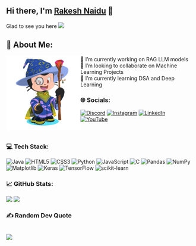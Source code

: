 ## Hi there, I'm <a href="https://github.com/J-Rakesh-Naidu">Rakesh Naidu</a> 👋
 Glad to see you here  [![](https://visitcount.itsvg.in/api?id=J-Rakesh-Naidu&icon=3&color=3)](https://visitcount.itsvg.in)
## 💫 About Me:
<img height=200 align="left" src="https://github.com/J-Rakesh-Naidu/J-Rakesh-Naidu/blob/main/octocat-1716605996309.png"/> 🔭 I’m currently working on RAG LLM models<br>👯 I’m looking to collaborate on Machine Learning Projects<br>🌱 I’m currently learning DSA and Deep Learning

### 🌐 Socials:
[![Discord](https://img.shields.io/badge/Discord-%237289DA.svg?logo=discord&logoColor=white)](https://discord.gg/._.alexandros._.) [![Instagram](https://img.shields.io/badge/Instagram-%23E4405F.svg?logo=Instagram&logoColor=white)](https://instagram.com/pedro_________21) [![LinkedIn](https://img.shields.io/badge/LinkedIn-%230077B5.svg?logo=linkedin&logoColor=white)](https://linkedin.com/in/J-Rakesh-Naidu) [![YouTube](https://img.shields.io/badge/YouTube-%23FF0000.svg?logo=YouTube&logoColor=white)](https://youtu.be/dQw4w9WgXcQ?feature=shared) 

<br>

### 💻 Tech Stack:
![Java](https://img.shields.io/badge/java-%23ED8B00.svg?style=plastic&logo=openjdk&logoColor=white) ![HTML5](https://img.shields.io/badge/html5-%23E34F26.svg?style=plastic&logo=html5&logoColor=white) ![CSS3](https://img.shields.io/badge/css3-%231572B6.svg?style=plastic&logo=css3&logoColor=white) ![Python](https://img.shields.io/badge/python-3670A0?style=plastic&logo=python&logoColor=ffdd54) ![JavaScript](https://img.shields.io/badge/javascript-%23323330.svg?style=plastic&logo=javascript&logoColor=%23F7DF1E) ![C](https://img.shields.io/badge/c-%2300599C.svg?style=plastic&logo=c&logoColor=white) ![Pandas](https://img.shields.io/badge/pandas-%23150458.svg?style=plastic&logo=pandas&logoColor=white) ![NumPy](https://img.shields.io/badge/numpy-%23013243.svg?style=plastic&logo=numpy&logoColor=white) ![Matplotlib](https://img.shields.io/badge/Matplotlib-%23ffffff.svg?style=plastic&logo=Matplotlib&logoColor=black) ![Keras](https://img.shields.io/badge/Keras-%23D00000.svg?style=plastic&logo=Keras&logoColor=white) ![TensorFlow](https://img.shields.io/badge/TensorFlow-%23FF6F00.svg?style=plastic&logo=TensorFlow&logoColor=white) ![scikit-learn](https://img.shields.io/badge/scikit--learn-%23F7931E.svg?style=plastic&logo=scikit-learn&logoColor=white)


### 📈 GitHub Stats:
<img height="180px" src="https://github-readme-stats.vercel.app/api?username=J-Rakesh-Naidu&show_icons=true&theme=cobalt&hide=issues&hide_border=true&count_private=true&include_all_commits=true" /> <img height="180px" src="https://github-readme-stats.vercel.app/api/top-langs/?username=J-Rakesh-Naidu&theme=cobalt&show_icons=true&hide_border=true&include_all_commits=true&count_private=true&hide=issues&layout=compact" />

### ✍️ Random Dev Quote
![](https://quotes-github-readme.vercel.app/api?type=horizontal&theme=dark)
---

<!-- Proudly created with GPRM ( https://gprm.itsvg.in ) -->
